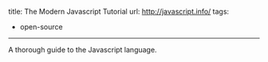title: The Modern Javascript Tutorial
url: http://javascript.info/
tags:
  - open-source
---
A thorough guide to the Javascript language.
